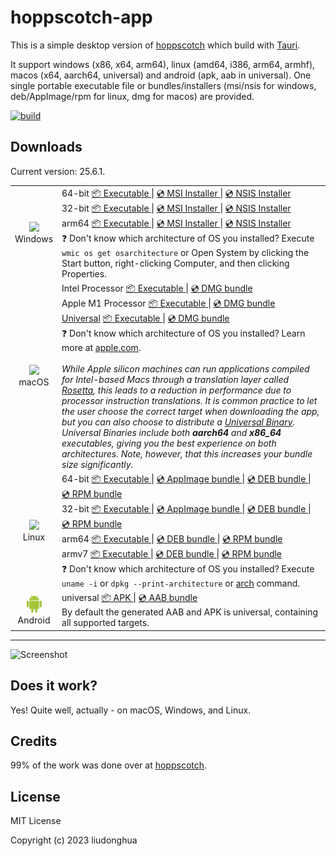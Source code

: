 # hoppscotch-app 

This is a simple desktop version of [hoppscotch](https://github.com/hoppscotch/hoppscotch) which build with [Tauri](https://tauri.studio/).

It support windows (x86, x64, arm64), linux (amd64, i386, arm64, armhf), macos (x64, aarch64, universal) and android (apk, aab in universal). One single portable executable file or bundles/installers (msi/nsis for windows, deb/AppImage/rpm for linux, dmg for macos) are provided.

[![build](https://github.com/liudonghua123/hoppscotch-app/actions/workflows/build.yml/badge.svg)](https://github.com/liudonghua123/hoppscotch-app/actions/workflows/build.yml)

## Downloads

Current version: 25.6.1.

<table class="is-fullwidth">
</thead>
<tbody>
</tbody>
  <tr>
    <td align="center">
      <img src="./.github/images/windows.png" width="24"><br />
      Windows
    </td>
    <td>
      <span>64-bit</span>
      <a href="https://github.com/liudonghua123/hoppscotch-app/releases/latest/download/hoppscotch-app-windows-25.6.1_x64.exe">
        📦 Executable
      </a> |
      <a href="https://github.com/liudonghua123/hoppscotch-app/releases/latest/download/hoppscotch-app-windows-25.6.1_x64.msi">
        💿 MSI Installer
      </a> |
      <a href="https://github.com/liudonghua123/hoppscotch-app/releases/latest/download/hoppscotch-app-windows-25.6.1_x64-setup.exe">
        💿 NSIS Installer
      </a><br />
      <span>32-bit</span>
      <a href="https://github.com/liudonghua123/hoppscotch-app/releases/latest/download/hoppscotch-app-windows-25.6.1_x86.exe">
        📦 Executable
      </a> |
      <a href="https://github.com/liudonghua123/hoppscotch-app/releases/latest/download/hoppscotch-app-windows-25.6.1_x86.msi">
        💿 MSI Installer
      </a> |
      <a href="https://github.com/liudonghua123/hoppscotch-app/releases/latest/download/hoppscotch-app-windows-25.6.1_x86-setup.exe">
        💿 NSIS Installer
      </a><br />
      <span>arm64</span>
      <a href="https://github.com/liudonghua123/hoppscotch-app/releases/latest/download/hoppscotch-app-windows-25.6.1_arm64.exe">
        📦 Executable
      </a> |
      <a href="https://github.com/liudonghua123/hoppscotch-app/releases/latest/download/hoppscotch-app-windows-25.6.1_arm64_en-US.msi
">
        💿 MSI Installer
      </a> |
      <a href="https://github.com/liudonghua123/hoppscotch-app/releases/latest/download/hoppscotch-app-windows-25.6.1_arm64-setup.exe">
        💿 NSIS Installer
      </a><br />
      <span>
        ❓ Don't know which architecture of OS you installed? Execute <code>wmic os get osarchitecture</code> or Open System by clicking the Start button, right-clicking Computer, and then clicking Properties.
      </span>
    </td>
  </tr>
  <tr>
    <td align="center">
      <img src="./.github/images/macos.png" width="24"><br />
      macOS
    </td>
    <td>
      <span>Intel Processor</span>
      <a href="https://github.com/liudonghua123/hoppscotch-app/releases/latest/download/hoppscotch-app-macos-25.6.1_x64">
        📦 Executable
      </a> |
      <a href="https://github.com/liudonghua123/hoppscotch-app/releases/latest/download/hoppscotch-app-macos-25.6.1_x64.dmg">
        💿 DMG bundle
      </a><br />
      <span>Apple M1 Processor</span>
      <a href="https://github.com/liudonghua123/hoppscotch-app/releases/latest/download/hoppscotch-app-macos-25.6.1_aarch64">
        📦 Executable
      </a> |
      <a href="https://github.com/liudonghua123/hoppscotch-app/releases/latest/download/hoppscotch-app-macos-25.6.1_aarch64.dmg">
        💿 DMG bundle
      </a><br />
      <span><a href="https://developer.apple.com/documentation/apple-silicon/building-a-universal-macos-binary">Universal</a></span>
      <a href="https://github.com/liudonghua123/hoppscotch-app/releases/latest/download/hoppscotch-app-macos-25.6.1_universal">
        📦 Executable
      </a> |
      <a href="https://github.com/liudonghua123/hoppscotch-app/releases/latest/download/hoppscotch-app-macos-25.6.1_universal.dmg">
        💿 DMG bundle
      </a><br />
      <span>
        ❓ Don't know which architecture of OS you installed? Learn more at <a href="https://support.apple.com/en-us/HT211814">apple.com</a>.
      </span><br />
      <br />
      <i>
      While Apple silicon machines can run applications compiled for Intel-based Macs through a translation layer called <a href="https://support.apple.com/en-gb/HT211861">Rosetta</a>, this leads to a reduction in performance due to processor instruction translations. It is common practice to let the user choose the correct target when downloading the app, but you can also choose to distribute a <a href="https://developer.apple.com/documentation/apple-silicon/building-a-universal-macos-binary">Universal Binary</a>. Universal Binaries include both <b>aarch64</b> and <b>x86_64</b> executables, giving you the best experience on both architectures. Note, however, that this increases your bundle size significantly.
      </i>
    </td>
  </tr>
  <tr>
    <td align="center">
      <img src="./.github/images/linux.png" width="24"><br />
      Linux
    </td>
    <td>
      <span>64-bit</span>
      <a href="https://github.com/liudonghua123/hoppscotch-app/releases/latest/download/hoppscotch-app-linux-25.6.1_amd64">
        📦 Executable
      </a> |
      <a href="https://github.com/liudonghua123/hoppscotch-app/releases/latest/download/hoppscotch-app-linux-25.6.1_amd64.AppImage">
        💿 AppImage bundle
      </a> |
      <a href="https://github.com/liudonghua123/hoppscotch-app/releases/latest/download/hoppscotch-app-linux-25.6.1_amd64.deb">
        💿 DEB bundle
      </a> |
      <a href="https://github.com/liudonghua123/hoppscotch-app/releases/latest/download/hoppscotch-app-linux-25.6.1.x86_64.rpm">
        💿 RPM bundle
      </a><br />
      <span>32-bit</span>
      <a href="https://github.com/liudonghua123/hoppscotch-app/releases/latest/download/hoppscotch-app-linux-25.6.1_i386">
        📦 Executable
      </a> |
      <a href="https://github.com/liudonghua123/hoppscotch-app/releases/latest/download/hoppscotch-app-linux-25.6.1_i386.AppImage">
        💿 AppImage bundle
      </a> |
      <a href="https://github.com/liudonghua123/hoppscotch-app/releases/latest/download/hoppscotch-app-linux-25.6.1_i386.deb">
        💿 DEB bundle
      </a> |
      <a href="https://github.com/liudonghua123/hoppscotch-app/releases/latest/download/hoppscotch-app-linux-25.6.1.i386.rpm">
        💿 RPM bundle
      </a><br />
      <span>arm64</span>
      <a href="https://github.com/liudonghua123/hoppscotch-app/releases/latest/download/hoppscotch-app-linux-25.6.1_arm64">
        📦 Executable
      </a> |
      <a href="https://github.com/liudonghua123/hoppscotch-app/releases/latest/download/hoppscotch-app-linux-25.6.1_arm64.deb">
        💿 DEB bundle
      </a> |
      <a href="https://github.com/liudonghua123/hoppscotch-app/releases/latest/download/hoppscotch-app-linux-25.6.1.aarch64.rpm">
        💿 RPM bundle
      </a><br />
      <span>armv7</span>
      <a href="https://github.com/liudonghua123/hoppscotch-app/releases/latest/download/hoppscotch-app-linux-25.6.1_armhf">
        📦 Executable
      </a> |
      <a href="https://github.com/liudonghua123/hoppscotch-app/releases/latest/download/hoppscotch-app-linux-25.6.1_armhf.deb">
        💿 DEB bundle
      </a> |
      <a href="https://github.com/liudonghua123/hoppscotch-app/releases/latest/download/hoppscotch-app-linux-25.6.1.armhfp.rpm">
        💿 RPM bundle
      </a><br />
      <span>
        ❓ Don't know which architecture of OS you installed? Execute <code>uname -i</code> or <code>dpkg --print-architecture</code> or <a href="https://www.man7.org/linux/man-pages/man1/arch.1.html">arch</a> command.
      </span>
    </td>
  </tr>
  <tr>
    <td align="center">
      <img src="./.github/images/android.png" width="24"><br />
      Android
    </td>
    <td>
      <span>universal</span>
      <a href="https://github.com/liudonghua123/hoppscotch-app/releases/latest/download/hoppscotch-app-android-25.6.1-universal-release-unsigned.apk">
        📦 APK
      </a> |
      <a href="https://github.com/liudonghua123/hoppscotch-app/releases/latest/download/hoppscotch-app-android-25.6.1-universal-release.aab">
        💿 AAB bundle
      </a><br />
      <span>By default the generated AAB and APK is universal, containing all supported targets.</span>
    </td>
  </tr>
</table>

<hr />

![Screenshot](./.github/images/preview.png)

## Does it work?

Yes! Quite well, actually - on macOS, Windows, and Linux.

## Credits

99% of the work was done over at [hoppscotch](https://github.com/hoppscotch/hoppscotch).

## License

MIT License

Copyright (c) 2023 liudonghua
